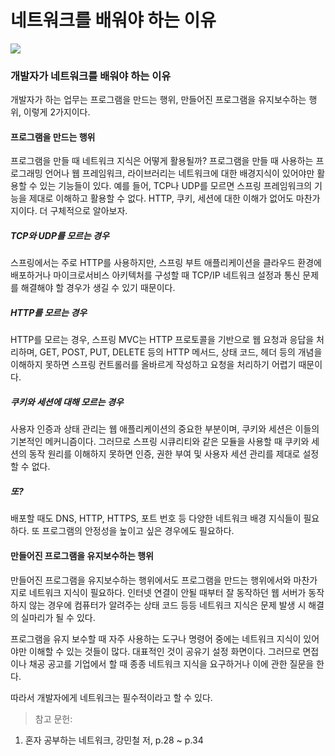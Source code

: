 # 네트워크를 배워야 하는 이유

![](https://velog.velcdn.com/images/chrios99/post/9619f80c-82b6-4390-9dbd-509f9eb22f45/image.png)

### 개발자가 네트워크를 배워야 하는 이유
개발자가 하는 업무는 프로그램을 만드는 행위, 만들어진 프로그램을 유지보수하는 행위, 이렇게 2가지이다.

#### 프로그램을 만드는 행위
프로그램을 만들 때 네트워크 지식은 어떻게 활용될까? 프로그램을 만들 때 사용하는 프로그래밍 언어나 웹 프레임워크, 라이브러리는 네트워크에 대한 배경지식이 있어야만 활용할 수 있는 기능들이 있다. 예를 들어, TCP나 UDP를 모르면 스프링 프레임워크의 기능을 제대로 이해하고 활용할 수 없다. HTTP, 쿠키, 세션에 대한 이해가 없어도 마찬가지이다. 더 구체적으로 알아보자.

##### TCP와 UDP를 모르는 경우
스프링에서는 주로 HTTP를 사용하지만, 스프링 부트 애플리케이션을 클라우드 환경에 배포하거나 마이크로서비스 아키텍처를 구성할 때 TCP/IP 네트워크 설정과 통신 문제를 해결해야 할 경우가 생길 수 있기 때문이다.

##### HTTP를 모르는 경우
HTTP를 모르는 경우, 스프링 MVC는 HTTP 프로토콜을 기반으로 웹 요청과 응답을 처리하며, GET, POST, PUT, DELETE 등의 HTTP 메서드, 상태 코드, 헤더 등의 개념을 이해하지 못하면 스프링 컨트롤러를 올바르게 작성하고 요청을 처리하기 어렵기 때문이다.

##### 쿠키와 세션에 대해 모르는 경우
사용자 인증과 상태 관리는 웹 애플리케이션의 중요한 부분이며, 쿠키와 세션은 이들의 기본적인 메커니즘이다. 그러므로 스프링 시큐리티와 같은 모듈을 사용할 때 쿠키와 세션의 동작 원리를 이해하지 못하면 인증, 권한 부여 및 사용자 세션 관리를 제대로 설정할 수 없다.

##### 또?
배포할 때도 DNS, HTTP, HTTPS, 포트 번호 등 다양한 네트워크 배경 지식들이 필요하다. 또 프로그램의 안정성을 높이고 싶은 경우에도 필요하다.

#### 만들어진 프로그램을 유지보수하는 행위
만들어진 프로그램을 유지보수하는 행위에서도 프로그램을 만드는 행위에서와 마찬가지로 네트워크 지식이 필요하다. 인터넷 연결이 안될 때부터 잘 동작하던 웹 서버가 동작하지 않는 경우에 컴퓨터가 알려주는 상태 코드 등등 네트워크 지식은 문제 발생 시 해결의 실마리가 될 수 있다.

프로그램을 유지 보수할 때 자주 사용하는 도구나 명령어 중에는 네트워크 지식이 있어야만 이해할 수 있는 것들이 많다. 대표적인 것이 공유기 설정 화면이다. 그러므로 면접이나 채공 공고를 기업에서 할 때 종종 네트워크 지식을 요구하거나 이에 관한 질문을 한다.

따라서 개발자에게 네트워크는 필수적이라고 할 수 있다.

> 참고 문헌:
1. 혼자 공부하는 네트워크, 강민철 저, p.28 ~ p.34